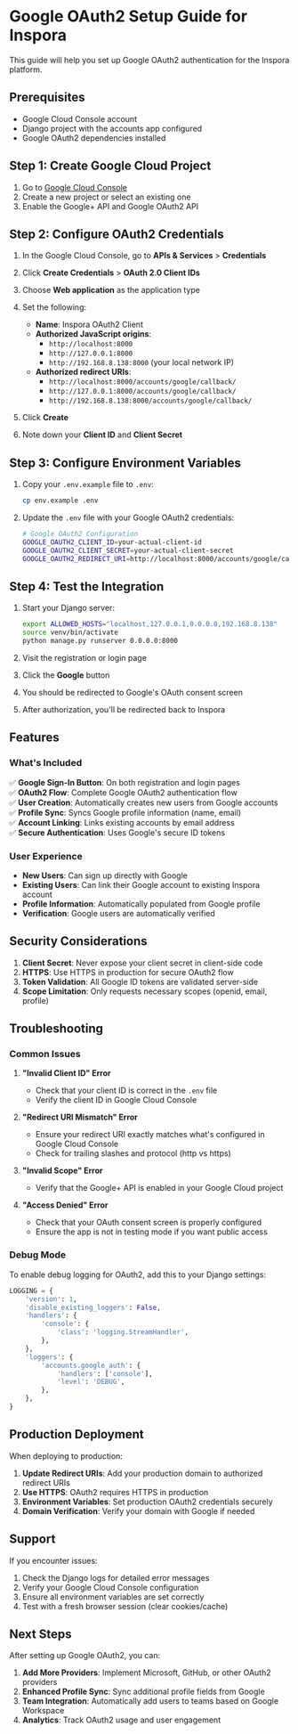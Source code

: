 # Google OAuth2 Setup Guide for Inspora

This guide will help you set up Google OAuth2 authentication for the Inspora platform.

## Prerequisites

- Google Cloud Console account
- Django project with the accounts app configured
- Google OAuth2 dependencies installed

## Step 1: Create Google Cloud Project

1. Go to [Google Cloud Console](https://console.cloud.google.com/)
2. Create a new project or select an existing one
3. Enable the Google+ API and Google OAuth2 API

## Step 2: Configure OAuth2 Credentials

1. In the Google Cloud Console, go to **APIs & Services** > **Credentials**
2. Click **Create Credentials** > **OAuth 2.0 Client IDs**
3. Choose **Web application** as the application type
4. Set the following:
   - **Name**: Inspora OAuth2 Client
   - **Authorized JavaScript origins**:
     - `http://localhost:8000`
     - `http://127.0.0.1:8000`
     - `http://192.168.8.138:8000` (your local network IP)
   - **Authorized redirect URIs**:
     - `http://localhost:8000/accounts/google/callback/`
     - `http://127.0.0.1:8000/accounts/google/callback/`
     - `http://192.168.8.138:8000/accounts/google/callback/`

5. Click **Create**
6. Note down your **Client ID** and **Client Secret**

## Step 3: Configure Environment Variables

1. Copy your `.env.example` file to `.env`:
   ```bash
   cp env.example .env
   ```

2. Update the `.env` file with your Google OAuth2 credentials:
   ```bash
   # Google OAuth2 Configuration
   GOOGLE_OAUTH2_CLIENT_ID=your-actual-client-id
   GOOGLE_OAUTH2_CLIENT_SECRET=your-actual-client-secret
   GOOGLE_OAUTH2_REDIRECT_URI=http://localhost:8000/accounts/google/callback/
   ```

## Step 4: Test the Integration

1. Start your Django server:
   ```bash
   export ALLOWED_HOSTS="localhost,127.0.0.1,0.0.0.0,192.168.8.138"
   source venv/bin/activate
   python manage.py runserver 0.0.0.0:8000
   ```

2. Visit the registration or login page
3. Click the **Google** button
4. You should be redirected to Google's OAuth consent screen
5. After authorization, you'll be redirected back to Inspora

## Features

### What's Included

✅ **Google Sign-In Button**: On both registration and login pages  
✅ **OAuth2 Flow**: Complete Google OAuth2 authentication flow  
✅ **User Creation**: Automatically creates new users from Google accounts  
✅ **Profile Sync**: Syncs Google profile information (name, email)  
✅ **Account Linking**: Links existing accounts by email address  
✅ **Secure Authentication**: Uses Google's secure ID tokens  

### User Experience

- **New Users**: Can sign up directly with Google
- **Existing Users**: Can link their Google account to existing Inspora account
- **Profile Information**: Automatically populated from Google profile
- **Verification**: Google users are automatically verified

## Security Considerations

1. **Client Secret**: Never expose your client secret in client-side code
2. **HTTPS**: Use HTTPS in production for secure OAuth2 flow
3. **Token Validation**: All Google ID tokens are validated server-side
4. **Scope Limitation**: Only requests necessary scopes (openid, email, profile)

## Troubleshooting

### Common Issues

1. **"Invalid Client ID" Error**
   - Check that your client ID is correct in the `.env` file
   - Verify the client ID in Google Cloud Console

2. **"Redirect URI Mismatch" Error**
   - Ensure your redirect URI exactly matches what's configured in Google Cloud Console
   - Check for trailing slashes and protocol (http vs https)

3. **"Invalid Scope" Error**
   - Verify that the Google+ API is enabled in your Google Cloud project

4. **"Access Denied" Error**
   - Check that your OAuth consent screen is properly configured
   - Ensure the app is not in testing mode if you want public access

### Debug Mode

To enable debug logging for OAuth2, add this to your Django settings:

```python
LOGGING = {
    'version': 1,
    'disable_existing_loggers': False,
    'handlers': {
        'console': {
            'class': 'logging.StreamHandler',
        },
    },
    'loggers': {
        'accounts.google_auth': {
            'handlers': ['console'],
            'level': 'DEBUG',
        },
    },
}
```

## Production Deployment

When deploying to production:

1. **Update Redirect URIs**: Add your production domain to authorized redirect URIs
2. **Use HTTPS**: OAuth2 requires HTTPS in production
3. **Environment Variables**: Set production OAuth2 credentials securely
4. **Domain Verification**: Verify your domain with Google if needed

## Support

If you encounter issues:

1. Check the Django logs for detailed error messages
2. Verify your Google Cloud Console configuration
3. Ensure all environment variables are set correctly
4. Test with a fresh browser session (clear cookies/cache)

## Next Steps

After setting up Google OAuth2, you can:

1. **Add More Providers**: Implement Microsoft, GitHub, or other OAuth2 providers
2. **Enhanced Profile Sync**: Sync additional profile fields from Google
3. **Team Integration**: Automatically add users to teams based on Google Workspace
4. **Analytics**: Track OAuth2 usage and user engagement
